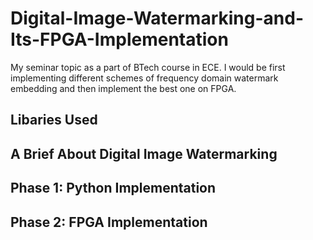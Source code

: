 # Digital-Image-Watermarking-and-Its-FPGA-Implementation
My seminar topic as a part of BTech course in ECE. I would be first implementing different schemes of frequency domain watermark embedding and then implement the best one on FPGA. 

## Libaries Used 

## A Brief About Digital Image Watermarking 

## Phase 1: Python Implementation 

## Phase 2: FPGA Implementation 